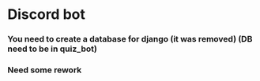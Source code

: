 # Discord bot

### You need to create a database for django (it was removed) (DB need to be in quiz_bot)

### Need some rework